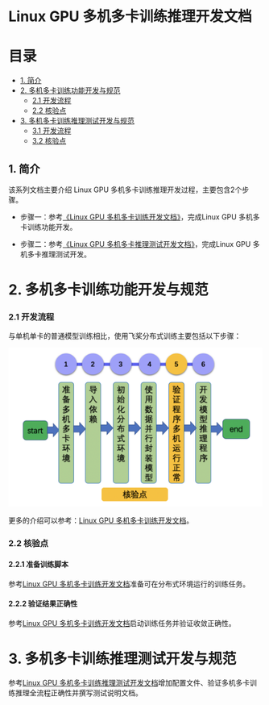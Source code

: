# Linux GPU 多机多卡训练推理开发文档

# 目录

- [1. 简介](#1)
- [2. 多机多卡训练功能开发与规范](#2)
    - [2.1 开发流程](#2.1)
    - [2.2 核验点](#2.2)
- [3. 多机多卡训练推理测试开发与规范](#3)
    - [3.1 开发流程](#3.1)
    - [3.2 核验点](#3.2)

<a name="1"></a>

## 1. 简介

该系列文档主要介绍 Linux GPU 多机多卡训练推理开发过程，主要包含2个步骤。


- 步骤一：参考[《Linux GPU 多机多卡训练开发文档》](./train_fleet_infer_python.md)，完成Linux GPU 多机多卡训练功能开发。

- 步骤二：参考[《Linux GPU 多机多卡推理测试开发文档》](./test_train_pact_infer_python.md)，完成Linux GPU 多机多卡推理测试开发。


<a name="2"></a>

# 2. 多机多卡训练功能开发与规范

<a name="2.1"></a>

### 2.1 开发流程

与单机单卡的普通模型训练相比，使用飞桨分布式训练主要包括以下步骤：

<div align="center">
    <img src="./images/data_parallel.png" width="600">
</div>


更多的介绍可以参考：[Linux GPU 多机多卡训练开发文档](./train_fleet_infer_python.md)。

<a name="2.2"></a>

### 2.2 核验点

#### 2.2.1 准备训练脚本

参考[Linux GPU 多机多卡训练开发文档](./train_fleet_infer_python.md)准备可在分布式环境运行的训练任务。

#### 2.2.2 验证结果正确性

参考[Linux GPU 多机多卡训练开发文档](./train_fleet_infer_python.md)启动训练任务并验证收敛正确性。

<a name="3"></a>

# 3. 多机多卡训练推理测试开发与规范
参考[Linux GPU 多机多卡训练推理测试开发文档](./test_train_fleet_infer_python.md)增加配置文件、验证多机多卡训练推理全流程正确性并撰写测试说明文档。
